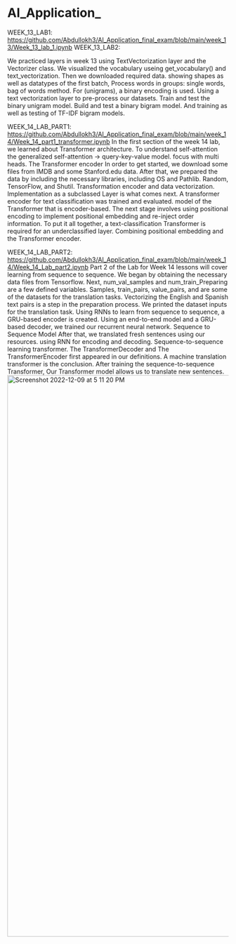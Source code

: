 # AI_Application_

WEEK_13_LAB1:
https://github.com/Abdullokh3/AI_Application_final_exam/blob/main/week_13/Week_13_lab_1.ipynb
WEEK_13_LAB2:

We practiced layers in week 13 using TextVectorization 
layer and the Vectorizer class. We visualized the vocabulary
useing get_vocabulary() and text_vectorization. Then we downloaded required data.
showing shapes as well as datatypes of the first batch, 
Process words in groups: single words, bag of words method. 
For (unigrams), a binary encoding is used. 
Using a text vectorization layer to pre-process our datasets. 
Train and test the binary unigram model. 
Build and test a binary bigram model. And training as well as testing of TF-IDF bigram models.

WEEK_14_LAB_PART1:
https://github.com/Abdullokh3/AI_Application_final_exam/blob/main/week_14/Week_14_part1_transformer.ipynb
In the first section of the week 14 lab, we learned about  Transformer architecture. 
To understand self-attention
the generalized self-attention -> query-key-value model. 
focus with multi heads. 
The Transformer encoder 
In order to get started, we download some files from IMDB and some Stanford.edu data. 
After that, we prepared the data by including the necessary libraries, including OS and Pathlib. 
Random, TensorFlow, and Shutil. Transformation encoder and data vectorization. 
Implementation as a subclassed Layer is what comes next. 
A transformer encoder for text classification was trained and evaluated. 
model of the Transformer that is encoder-based. The next stage involves using positional encoding to implement positional embedding and re-inject order information. 
To put it all together, a text-classification Transformer is required for an underclassified layer. 
Combining positional embedding and the Transformer encoder.



WEEK_14_LAB_PART2: https://github.com/Abdullokh3/AI_Application_final_exam/blob/main/week_14/Week_14_Lab_part2.ipynb
Part 2 of the Lab for Week 14 lessons will cover learning from sequence to sequence. 
We began by obtaining the necessary data files from Tensorflow. Next,
num_val_samples and num_train_Preparing are a few defined variables. 
Samples, train_pairs, value_pairs, and are some of the datasets for the translation tasks.  Vectorizing the English and Spanish text pairs is a step in the preparation process. 
We printed the dataset inputs for the translation task. 
Using RNNs to learn from sequence to sequence, a GRU-based encoder is created. 
Using an end-to-end model and a GRU-based decoder, we trained our recurrent neural network. 
Sequence to Sequence Model After that, we translated fresh sentences using our resources. 
using RNN for encoding and decoding. 
Sequence-to-sequence learning transformer. 
The TransformerDecoder and The TransformerEncoder first appeared in our definitions. 
A machine translation transformer is the conclusion. 
After training the sequence-to-sequence Transformer, 
Our Transformer model allows us to translate new sentences.
<img width="1280" alt="Screenshot 2022-12-09 at 5 11 20 PM" src="https://user-images.githubusercontent.com/90837231/206655597-8b5e92ed-c241-430b-867d-02ae97331605.png">

